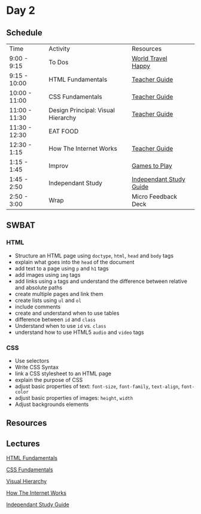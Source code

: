 # Day 2

## Schedule

<table>
    <tr>
        <td>Time</td>
        <td>Activity</td>
        <td>Resources</td>
    </tr>
    <tr>
        <td>9:00 - 9:15</td>
        <td> To Dos</td>
        <td><a href="https://github.com/learn-co-curriculum/hs-cli-world-travel-todo">World Travel</a>
        <br>
        <a href="https://github.com/learn-co-curriculum/Html-Album-Cover"> Happy</a>
        </td>
    </tr>
    <tr>
        <td>9:15 - 10:00</td>
        <td>HTML Fundamentals </td>
        <td> <a href="https://github.com/learn-co-curriculum/hs-intro-web-design-teachers-guide-html-fundamentals">Teacher Guide</a></td>
    </tr>
    <tr>
      <td>10:00 - 11:00</td>
      <td>CSS Fundamentals </td>
      <td> <a href="https://github.com/learn-co-curriculum/hs-intro-web-design-teachers-guide-css-fundamentals">Teacher Guide<a/></td>
    </tr>
    <tr>
      <td>11:00 - 11:30</td>
      <td>Design Principal: Visual Hierarchy </td>
      <td> <a href="https://github.com/learn-co-curriculum/hs-intro-web-design-teachers-guide-visual-hierarchy">Teacher Guide</a></td>
    </tr>
    <tr>
      <td>11:30 - 12:30</td>
      <td>EAT FOOD</td>
      <td></td>
    </tr>
    <tr>
      <td>12:30 - 1:15</td>
      <td>How The Internet Works</td>
      <td> <a href="https://github.com/learn-co-curriculum/hs-intro-web-design-teachers-guide-internet">Teacher Guide</a></td>
    </tr>
    <tr>
      <td>1:15 - 1:45</td>
      <td>Improv</td>
      <td> <a href="https://github.com/learn-co-curriculum/tf-improv-games">Games to Play</a></td>
    </tr>
    <tr>
      <td>1:45 - 2:50</td>
      <td>Independant Study</td>
      <td> <a href="https://github.com/learn-co-curriculum/hs-intro-web-design-teachers-guide-independent-study">Independant Study Guide</a></td>
    </tr>
    <tr>
      <td>2:50 - 3:00</td>
      <td>Wrap</td>
      <td> Micro Feedback
        <br>
        Deck
      </td>
    </tr>

</table>

## SWBAT

### HTML

  * Structure an HTML page using `doctype`, `html`, `head` and `body` tags
  * explain what goes into the `head` of the document
  * add text to a page using `p` and `h1` tags
  * add images using `img` tags
  * add links using `a` tags and understand the difference between relative and absolute paths
  * create multiple pages and link them
  * create lists using `ul` and `ol`
  * include comments
  * create and understand when to use tables
  * difference between `id` and `class`
  * Understand when to use `id` vs. `class`
  * understand how to use HTML5 `audio` and `video` tags


### CSS

  * Use selectors
  * Write CSS Syntax
  * link a CSS stylesheet to an HTML page
  * explain the purpose of CSS
  * adjust basic properties of text: `font-size`, `font-family`, `text-align`, `font-color`
  * adjust basic properties of images: `height`, `width`
  * Adjust backgrounds elements

## Resources

## Lectures

<a href="https://github.com/learn-co-curriculum/hs-intro-web-design-teachers-guide-html-fundamentals">HTML Fundamentals</a>

<a href="https://github.com/learn-co-curriculum/hs-intro-web-design-teachers-guide-css-fundamentals">CSS Fundamentals</a>

<a href="https://github.com/learn-co-curriculum/hs-intro-web-design-teachers-guide-visual-hierarchy">Visual Hierarchy</a>

<a href="https://github.com/learn-co-curriculum/hs-intro-web-design-teachers-guide-internet">How The Internet Works</a>

<a href="https://github.com/learn-co-curriculum/hs-intro-web-design-teachers-guide-independent-study">Independant Study Guide</a>
